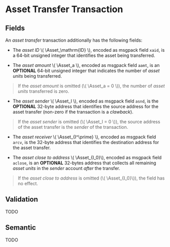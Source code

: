 $$
\newcommand \Asset {\mathrm{Asa}}
$$

# Asset Transfer Transaction

## Fields

An _asset transfer_ transaction additionally has the following fields:

- The _asset ID_ \\( \Asset_\mathrm{ID} \\), encoded as msgpack field `xaid`, is
a 64-bit unsigned integer that identifies the asset being transferred.

- The _asset amount_ \\( \Asset_a \\), encoded as msgpack field `aamt`, is an **OPTIONAL**
64-bit unsigned integer that indicates the number of _asset units_ being transferred.

> If the _asset amount_ is omitted (\\( \Asset_a = 0 \\)), the number of _asset units_
> transferred is zero.

- The _asset sender_ \\( \Asset_I \\), encoded as msgpack field `asnd`, is the **OPTIONAL**
32-byte address that identifies the source address for the asset transfer (non-zero
if the transaction is a _clawback_).

> If the _asset sender_ is omitted (\\( \Asset_I = 0 \\)), the source address of
> the asset transfer is the _sender_ of the transaction.

- The _asset receiver_ \\( \Asset_{I^\prime} \\), encoded as msgpack field `arcv`,
is the 32-byte address that identifies the destination address for the asset transfer.

- The _asset close to address_ \\( \Asset_{I_0}\\), encoded as msgpack field `aclose`,
is an **OPTIONAL** 32-bytes address that collects all remaining _asset units_ in
the _sender_ account _after_ the transfer.

> If the _asset close to address_ is omitted (\\( \Asset_{I_0}\\)), the field has
> no effect.

## Validation

TODO

## Semantic

TODO